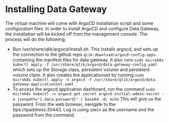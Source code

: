 # Installing Data Gateway
The virtual machine will come with ArgoCD installation script and some configuration files. In order to install ArgoCD and configure Data Gateway, the installation will be kicked off from the management console. The process will do the following;
- Run /usr/share/qlik/argocd/install.sh. This installs argocd, and sets up the connection to the github repo `qlik-download/argocd-config-apps` containing the manifest files for data gateway. It also runs `sudo microk8s kubectl apply -f /usr/share/qlik/argocd/data-gateway-config.yaml` which sets up the Storage class, persistent volume and persistent volume claim. It also creates the applicationset by running `sudo microk8s kubectl apply -n argocd -f /usr/share/qlik/argocd/data-gateway-applicationset.yaml` 
- To access the argocd application dashboard, run the command `sudo microk8s kubectl -n argocd get secret argocd-initial-admin-secret -o jsonpath="{.data.password}" | base64 -d; echo` This will give us the password. From the web browser, navigate to the ttps://ipaddress:30443. Log in using `admin` as the username and the password from the command.

